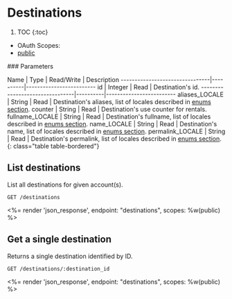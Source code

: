 # Destinations

1. TOC
{:toc}

<ul class="nav nav-pills pull-right" role="tablist">
  <li class="disabled"><a>OAuth Scopes:</a></li>
  <li class="active"><a href="#public" role="tab" data-toggle="pill">public</a></li>
</ul>

<div class="tab-content" markdown="1">
  <div class="tab-pane active" id="public" markdown="1">
### Parameters

Name                            | Type     | Read/Write | Description
--------------------------------|----------|-------------------------
id                              | Integer  | Read       | Destination's id.
--------------------------------|----------|-------------------------
aliases_LOCALE                  | String   | Read       | Destination's aliases, list of locales described in [enums section](/reference/enums#locales).
counter                         | String   | Read       | Destination's use counter for rentals.
fullname_LOCALE                 | String   | Read       | Destination's fullname, list of locales described in [enums section](/reference/enums#locales).
name_LOCALE                     | String   | Read       | Destination's name, list of locales described in [enums section](/reference/enums#locales).
permalink_LOCALE                | String   | Read       | Destination's permalink, list of locales described in [enums section](/reference/enums#locales).
{: class="table table-bordered"}
  </div>
</div>

## List destinations

List all destinations for given account(s).

~~~
GET /destinations
~~~

<%= render 'json_response', endpoint: "destinations", scopes: %w(public) %>

## Get a single destination

Returns a single destination identified by ID.

~~~
GET /destinations/:destination_id
~~~

<%= render 'json_response', endpoint: "destinations", scopes: %w(public) %>
